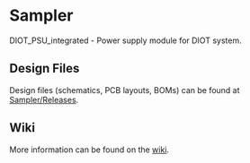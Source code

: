 # Sampler
DIOT_PSU_integrated  - Power supply module for DIOT system.

## Design Files

Design files (schematics, PCB layouts, BOMs) can be found at [Sampler/Releases](https://github.com/sinara-hw/DIOT_PSU_integrated).

## Wiki

More information can be found on the [wiki](https://github.com/sinara-hw/DIOT_PSU_integrated/wiki).
